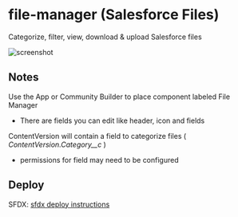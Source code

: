 # file-manager (Salesforce Files)

Categorize, filter, view, download &amp; upload Salesforce files

![screenshot](https://i.imgur.com/5wVISQC.png)

## Notes

Use the App or Community Builder to place component labeled File Manager

- There are fields you can edit like header, icon and fields

ContentVersion will contain a field to categorize files ( _ContentVersion.Category__c_ )

- permissions for field may need to be configured

## Deploy

SFDX: [sfdx deploy instructions](https://github.com/jsmithdev/sfdx-deploy-instructions)